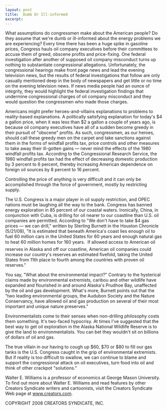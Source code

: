 ```yaml
---
layout: post
title:  Dumb Or Ill-informed
excerpt:
---
```


What assumptions do congressmen make about the American people? Do they assume that we're dumb or ill-informed about the energy problems we are experiencing? Every time there has been a huge spike in gasoline prices, Congress hauls oil company executives before their committees to accuse them of greed, obscene profits and price-fixing. One federal investigation after another of supposed oil company misconduct turns up nothing to substantiate congressional allegations. Unfortunately, the congressional hearings make front page news and lead the evening television news, but the results of federal investigations that follow are only casually mentioned deep in the body of newspapers and get little or no time on the evening television news. If news media people had an ounce of integrity, they would highlight the federal investigation findings that undermine congressional charges of oil company misconduct and they would question the congressmen who made those charges.

Americans might prefer heroes-and-villains explanations to problems to reality-based explanations. A politically satisfying explanation for today's $4 a gallon price, when it was less than $2 a gallon a couple of years ago, is because oil company executives have all of a sudden become greedy in their pursuit of "obscene" profits. As such, congressmen, as our heroes, should call these greedy men on the carpet and take sanctions against them in the forms of windfall profits tax, price controls and other measures to take away their ill-gotten gains — never mind the effects of the 1980 windfall profits tax. According to the Congressional Research Service, the 1980 windfall profits tax had the effect of decreasing domestic production by 3 percent to 6 percent, thereby increasing American dependence on foreign oil sources by 8 percent to 16 percent.

Controlling the price of anything is very difficult and it can only be accomplished through the force of government, mostly by restricting supply.

 The U.S. Congress is a major player in oil supply restriction, and OPEC nations must be laughing all the way to the bank. Congress has banned energy exploration in 85 percent of our coastal waters. Ironically, China, in conjunction with Cuba, is drilling for oil nearer to our coastline than U.S. oil companies are permitted. 	According to "We don't have to take $4 gas prices — we can drill," written by Sterling Burnett in the Houston Chronicle (5/21/08), "It is estimated that beneath America's coast lies enough oil to fuel 60 million cars in the United States for 60 years and enough natural gas to heat 60 million homes for 160 years.  If allowed access to American oil reserves in Alaska and off our coastline, American oil companies could increase our country's reserves an estimated fivefold, taking the United States from 11th place to fourth among the countries with proven oil reserves."

You say, "What about the environmental impact?" Contrary to the hysterical claims made by environmental extremists, caribou and other wildlife have expanded and flourished in and around Alaska's Prudhoe Bay, unaffected by the oil and gas development. What's more, Burnett points out that the "two leading environmental groups, the Audubon Society and the Nature Conservancy, have allowed oil and gas production on several of their most important and unique nature preserves."

Environmentalists come to their senses when non-drilling philosophy costs them something. It's two-faced hypocrisy. At times I've suggested that the best way to get oil exploration in the Alaska National Wildlife Reserve is to give the land to environmentalists. You can bet they wouldn't sit on billions of dollars of oil and gas.

The true villain in our having to cough up $60, $70 or $80 to fill our gas tanks is the U.S. Congress caught in the grip of environmental extremists. But if reality is too difficult to swallow, we can continue to blame and support the congressional attack on oil executives, turn food into oil and think of other crackpot "solutions."

Walter E. Williams is a professor of economics at George Mason University. To find out more about Walter E. Williams and read features by other Creators Syndicate writers and cartoonists, visit the Creators Syndicate Web page at www.creators.com.

COPYRIGHT 2008 CREATORS SYNDICATE, INC.
